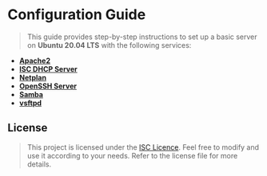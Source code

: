 # Configuration Guide

> This guide provides step-by-step instructions to set up a basic server on **Ubuntu 20.04 LTS** with the following services:

- <a href="https://github.com/mateq2005/ubuntu-server/tree/main/apache2">**Apache2**</a>
- <a href="https://github.com/mateq2005/ubuntu-server/tree/main/isc-dhcp-server">**ISC DHCP Server**</a>
- <a href="https://github.com/mateq2005/ubuntu-server/tree/main/netplan">**Netplan**</a>
- <a href="https://github.com/mateq2005/ubuntu-server/tree/main/openssh-server">**OpenSSH Server**</a>
- <a href="https://github.com/mateq2005/ubuntu-server/tree/main/samba">**Samba**</a>
- <a href="https://github.com/mateq2005/ubuntu-server/tree/main/vsftpd.conf">**vsftpd**</a>

## License

> This project is licensed under the [ISC Licence](LICENCE.md). Feel free to modify and use it according to your needs. Refer to the license file for more details.

